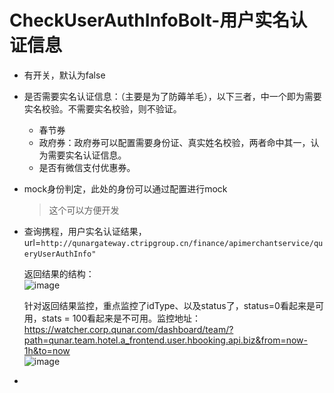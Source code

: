 # CheckUserAuthInfoBolt-用户实名认证信息

* 有开关，默认为false
* 是否需要实名认证信息：（主要是为了防薅羊毛），以下三者，中一个即为需要实名校验。不需要实名校验，则不验证。

  * 春节券
  * 政府券：政府券可以配置需要身份证、真实姓名校验，两者命中其一，认为需要实名认证信息。
  * 是否有微信支付优惠券。
* mock身份判定，此处的身份可以通过配置进行mock

  > 这个可以方便开发
  >

* 查询携程，用户实名认证结果，url=`http://qunargateway.ctripgroup.cn/finance/apimerchantservice/queryUserAuthInfo"`​

  返回结果的结构：  
  ​![image](image-20240312192217-ze7l134.png)​

  针对返回结果监控，重点监控了idType、以及status了，status=0看起来是可用，stats = 100看起来是不可用。监控地址：  
  https://watcher.corp.qunar.com/dashboard/team/?path=qunar.team.hotel.a_frontend.user.hbooking.api.biz&from=now-1h&to=now  
  ​![image](image-20240312192428-r2upu4p.png)​
* ‍
